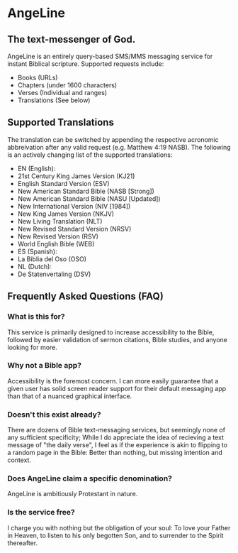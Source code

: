 # AngeLine
## The text-messenger of God.
AngeLine is an entirely query-based SMS/MMS messaging service for instant Biblical scripture. Supported requests include:
- Books (URLs)
- Chapters (under 1600 characters)
- Verses (Individual and ranges)
- Translations (See below)
## Supported Translations
The translation can be switched by appending the respective acronomic abbreivation after any valid request (e.g. Matthew 4:19 NASB). The following is an actively changing list of the supported translations:
- EN (English):
 - 21st Century King James Version (KJ21)
 - English Standard Version (ESV)
 - New American Standard Bible (NASB [Strong])
 - New American Standard Bible (NASU [Updated])
 - New International Version (NIV [1984])
 - New King James Version (NKJV)
 - New Living Translation (NLT)
 - New Revised Standard Version (NRSV)
 - New Revised Version (RSV)
 - World English Bible (WEB)
- ES (Spanish):
 - La Biblia del Oso (OSO)
- NL (Dutch):
 - De Statenvertaling (DSV)

## Frequently Asked Questions (FAQ)
### What is this for?
This service is primarily designed to increase accessibility to the Bible, followed by easier validation of sermon citations, Bible studies, and anyone looking for more.

### Why not a Bible app?
Accessibility is the foremost concern. I can more easily guarantee that a given user has solid screen reader support for their default messaging app than that of a nuanced graphical interface.

### Doesn't this exist already?
There are dozens of Bible text-messaging services, but seemingly none of any sufficient specificity; While I do appreciate the idea of recieving a text message of "the daily verse", I feel as if the experience is akin to flipping to a random page in the Bible: Better than nothing, but missing intention and context.

### Does AngeLine claim a specific denomination?
AngeLine is ambitiously Protestant in nature.

### Is the service free?
I charge you with nothing but the obligation of your soul: To love your Father in Heaven, to listen to his only begotten Son, and to surrender to the Spirit thereafter.